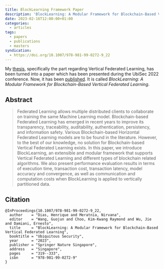 ```yaml
---
title: BlockLearning Framework Paper
description: 'BlockLearning: A Modular Framework for Blockchain-Based Vertical Federated Learning'
date: 2023-02-16T12:00:00+01:00
categories:
  - articles
tags:
  - papers
  - publications
  - masters
syndication:
  - https://doi.org/10.1007/978-981-99-0272-9_22
---
```


My [thesis](/2022/09/07/thesis-blocklearning-framework), specifically the part regarding Vertical Federated Learning, has been turned into a paper which has been presented during the UbiSec 2022 conference. Now, it has been [published](https://doi.org/10.1007/978-981-99-0272-9_22). It is called _BlockLearning: A Modular Framework for Blockchain-Based Vertical Federated Learning_.

<!--more-->

## Abstract

> Federated Learning allows multiple distributed clients to collaborate on training the same Machine Learning model. Blockchain-based Federated Learning has emerged in recent years to improve its transparency, traceability, auditability, authentication, persistency, and information safety. Various Blockchain-based Horizontal Federated Learning models are to be found in the literature. However, to the best of our knowledge, no solution for Blockchain-based Vertical Federated Learning exists. In this paper, we introduce BlockLearning, an extensible and modular framework that supports Vertical Federated Learning and different types of blockchain related algorithms. We also present performance evaluation results in terms of execution time, transaction cost, transaction latency, model accuracy and convergence, as well as communication and computation costs when BlockLearning is applied to vertically partitioned data.

## Citation

```
@InProceedings{10.1007/978-981-99-0272-9_22,
  author    = "Dias, Henrique and Meratnia, Nirvana",
  editor    = "Wang, Guojun and Choo, Kim-Kwang Raymond and Wu, Jie and Damiani, Ernesto",
  title     = "BlockLearning: A Modular Framework for Blockchain-Based Vertical Federated Learning",
  booktitle = "Ubiquitous Security",
  year      = "2023",
  publisher = "Springer Nature Singapore",
  address   = "Singapore",
  pages     = "319--333",
  isbn      = "978-981-99-0272-9"
}
```
